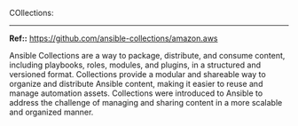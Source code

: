 COllections:
**********************************
**Ref::** https://github.com/ansible-collections/amazon.aws

Ansible Collections are a way to package, distribute, and consume content, including playbooks, roles, modules, and plugins, in a structured and versioned format. Collections provide a modular and shareable way to organize and distribute Ansible content, making it easier to reuse and manage automation assets. Collections were introduced to Ansible to address the challenge of managing and sharing content in a more scalable and organized manner.